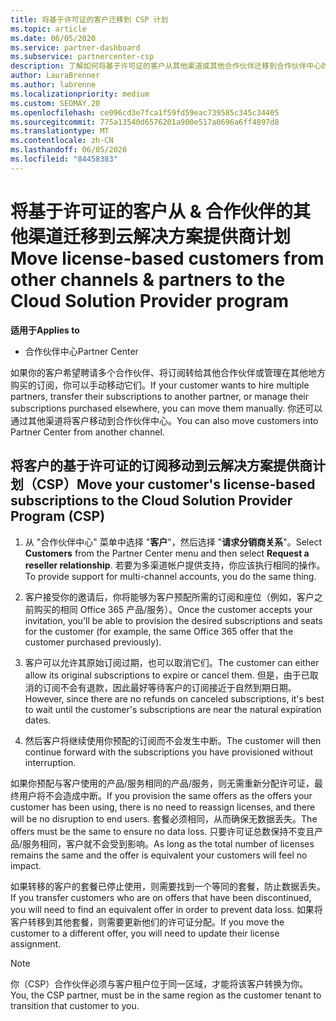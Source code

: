 ```yaml
---
title: 将基于许可证的客户迁移到 CSP 计划
ms.topic: article
ms.date: 06/05/2020
ms.service: partner-dashboard
ms.subservice: partnercenter-csp
description: 了解如何将基于许可证的客户从其他渠道或其他合作伙伴迁移到合作伙伴中心的云解决方案提供商（CSP）计划中。
author: LauraBrenner
ms.author: labrenne
ms.localizationpriority: medium
ms.custom: SEOMAY.20
ms.openlocfilehash: ce096cd3e7fca1f59fd59eac739585c345c34405
ms.sourcegitcommit: 775a13540d6576201a900e517a0696a6ff4897d8
ms.translationtype: MT
ms.contentlocale: zh-CN
ms.lasthandoff: 06/05/2020
ms.locfileid: "84458383"
---
```

# <a name="move-license-based-customers-from-other-channels--partners-to-the-cloud-solution-provider-program"></a><span data-ttu-id="a16f5-103">将基于许可证的客户从 & 合作伙伴的其他渠道迁移到云解决方案提供商计划</span><span class="sxs-lookup"><span data-stu-id="a16f5-103">Move license-based customers from other channels & partners to the Cloud Solution Provider program</span></span>

<span data-ttu-id="a16f5-104">**适用于**</span><span class="sxs-lookup"><span data-stu-id="a16f5-104">**Applies to**</span></span>

-  <span data-ttu-id="a16f5-105">合作伙伴中心</span><span class="sxs-lookup"><span data-stu-id="a16f5-105">Partner Center</span></span>

<span data-ttu-id="a16f5-106">如果你的客户希望聘请多个合作伙伴、将订阅转给其他合作伙伴或管理在其他地方购买的订阅，你可以手动移动它们。</span><span class="sxs-lookup"><span data-stu-id="a16f5-106">If your customer wants to hire multiple partners, transfer their subscriptions to another partner, or manage their subscriptions purchased elsewhere, you can move them manually.</span></span> <span data-ttu-id="a16f5-107">你还可以通过其他渠道将客户移动到合作伙伴中心。</span><span class="sxs-lookup"><span data-stu-id="a16f5-107">You can also move customers into Partner Center from another channel.</span></span>

## <a name="move-your-customers-license-based-subscriptions-to-the-cloud-solution-provider-program-csp"></a><span data-ttu-id="a16f5-108">将客户的基于许可证的订阅移动到云解决方案提供商计划（CSP）</span><span class="sxs-lookup"><span data-stu-id="a16f5-108">Move your customer's license-based subscriptions to the Cloud Solution Provider Program (CSP)</span></span>

1. <span data-ttu-id="a16f5-109">从 "合作伙伴中心" 菜单中选择 "**客户**"，然后选择 "**请求分销商关系**"。</span><span class="sxs-lookup"><span data-stu-id="a16f5-109">Select **Customers** from the Partner Center menu and then select **Request a reseller relationship**.</span></span> <span data-ttu-id="a16f5-110">若要为多渠道帐户提供支持，你应该执行相同的操作。</span><span class="sxs-lookup"><span data-stu-id="a16f5-110">To provide support for multi-channel accounts, you do the same thing.</span></span>

2.  <span data-ttu-id="a16f5-111">客户接受你的邀请后，你将能够为客户预配所需的订阅和座位（例如，客户之前购买的相同 Office 365 产品/服务）。</span><span class="sxs-lookup"><span data-stu-id="a16f5-111">Once the customer accepts your invitation, you'll be able to provision the desired subscriptions and seats for the customer (for example, the same Office 365 offer that the customer purchased previously).</span></span>

3. <span data-ttu-id="a16f5-112">客户可以允许其原始订阅过期，也可以取消它们。</span><span class="sxs-lookup"><span data-stu-id="a16f5-112">The customer can either allow its original subscriptions to expire or cancel them.</span></span> <span data-ttu-id="a16f5-113">但是，由于已取消的订阅不会有退款，因此最好等待客户的订阅接近于自然到期日期。</span><span class="sxs-lookup"><span data-stu-id="a16f5-113">However, since there are no refunds on canceled subscriptions, it's best to wait until the customer's subscriptions are near the natural expiration dates.</span></span>

4. <span data-ttu-id="a16f5-114">然后客户将继续使用你预配的订阅而不会发生中断。</span><span class="sxs-lookup"><span data-stu-id="a16f5-114">The customer will then continue forward with the subscriptions you have provisioned without interruption.</span></span>


<span data-ttu-id="a16f5-115">如果你预配与客户使用的产品/服务相同的产品/服务，则无需重新分配许可证，最终用户将不会造成中断。</span><span class="sxs-lookup"><span data-stu-id="a16f5-115">If you provision the same offers as the offers your customer has been using, there is no need to reassign licenses, and there will be no disruption to end users.</span></span> <span data-ttu-id="a16f5-116">套餐必须相同，从而确保无数据丢失。</span><span class="sxs-lookup"><span data-stu-id="a16f5-116">The offers must be the same to ensure no data loss.</span></span> <span data-ttu-id="a16f5-117">只要许可证总数保持不变且产品/服务相同，客户就不会受到影响。</span><span class="sxs-lookup"><span data-stu-id="a16f5-117">As long as the total number of licenses remains the same and the offer is equivalent your customers will feel no impact.</span></span>

<span data-ttu-id="a16f5-118">如果转移的客户的套餐已停止使用，则需要找到一个等同的套餐，防止数据丢失。</span><span class="sxs-lookup"><span data-stu-id="a16f5-118">If you transfer customers who are on offers that have been discontinued, you will need to find an equivalent offer in order to prevent data loss.</span></span> <span data-ttu-id="a16f5-119">如果将客户转移到其他套餐，则需要更新他们的许可证分配。</span><span class="sxs-lookup"><span data-stu-id="a16f5-119">If you move the customer to a different offer, you will need to update their license assignment.</span></span>

>[!NOTE]
><span data-ttu-id="a16f5-120">你（CSP）合作伙伴必须与客户租户位于同一区域，才能将该客户转换为你。</span><span class="sxs-lookup"><span data-stu-id="a16f5-120">You, the CSP partner, must be in the same region as the customer tenant to transition that customer to you.</span></span> 



